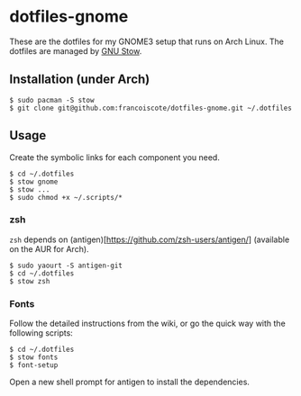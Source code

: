 # dotfiles-gnome
These are the dotfiles for my GNOME3 setup that runs on Arch Linux. The dotfiles
are managed by [GNU Stow](https://www.gnu.org/software/stow/).

## Installation (under Arch)
```
$ sudo pacman -S stow
$ git clone git@github.com:francoiscote/dotfiles-gnome.git ~/.dotfiles
```

## Usage
Create the symbolic links for each component you need.

```
$ cd ~/.dotfiles
$ stow gnome
$ stow ...
$ sudo chmod +x ~/.scripts/*
```

### zsh
`zsh` depends on (antigen)[https://github.com/zsh-users/antigen/] (available on the AUR for Arch).
```
$ sudo yaourt -S antigen-git
$ cd ~/.dotfiles
$ stow zsh
```

### Fonts

Follow the detailed instructions from the wiki, or go the quick way with the following scripts:
```
$ cd ~/.dotfiles
$ stow fonts
$ font-setup
```

Open a new shell prompt for antigen to install the dependencies.

